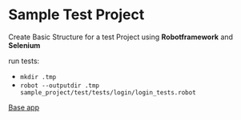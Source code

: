 # Sample Test Project

Create Basic Structure for a test Project using **Robotframework** and **Selenium**

run tests:
- `mkdir .tmp`
- `robot --outputdir .tmp sample_project/test/tests/login/login_tests.robot`

[Base app](https://the-internet.herokuapp.com/)
